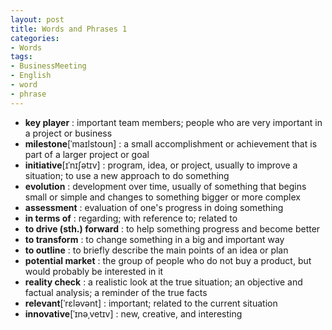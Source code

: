 ```yaml
---
layout: post
title: Words and Phrases 1
categories:
- Words
tags:
- BusinessMeeting
- English
- word
- phrase
---
```


- **key player** : important team members; people who are very important in a project or business
- **milestone**[ˈmaɪlstoʊn] : a small accomplishment or achievement that is part of a larger project or goal
- **initiative**[ɪˈnɪʃətɪv] : program, idea, or project, usually to improve a situation; to use a new approach to do something
- **evolution** : development over time, usually of something that begins small or simple and changes to something bigger or more complex
- **assessment** : evaluation of one's progress in doing something
- **in terms of** : regarding; with reference to; related to
- **to drive (sth.) forward** : to help something progress and become better
- **to transform** : to change something in a big and important way
- **to outline** : to briefly describe the main points of an idea or plan
- **potential market** : the group of people who do not buy a product, but would probably be interested in it
- **reality check** : a realistic look at the true situation; an objective and factual analysis; a reminder of the true facts
- **relevant**[ˈrɛləvənt]  : important; related to the current situation
- **innovative**[ˈɪnəˌvetɪv] : new, creative, and interesting

